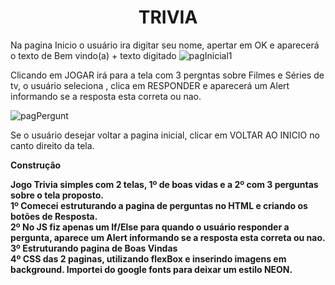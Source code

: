 <h1 align="center"> TRIVIA </h1>

Na pagina Inicio o usuário ira digitar seu nome, apertar em OK e aparecerá o texto de Bem vindo(a) + texto digitado
![pagInicial1](https://user-images.githubusercontent.com/129328635/235372487-20d64e6f-8781-45cf-b84b-874536eb2ba6.png)

Clicando em JOGAR irá para a  tela com  3 pergntas sobre Filmes e Séries de tv, o usuário seleciona , clica em RESPONDER e aparecerá um Alert informando se a resposta esta correta ou nao.

![pagPergunt](https://user-images.githubusercontent.com/129328635/235372657-cb7a762e-1701-4cdf-8c11-5872b86f505e.png)

Se o usuário desejar voltar a pagina inicial, clicar em VOLTAR AO INICIO no canto direito da tela.

<p><strong>Construção<strong><p>
Jogo Trivia simples com 2 telas, 1º de boas vidas e a 2º com 3 perguntas sobre o tela proposto.<br>
1º Comecei estruturando a pagina de perguntas no HTML e criando os botões de Resposta.<br>
2º No JS fiz apenas um If/Else para quando o usuário responder a pergunta, aparece um Alert informando se a resposta esta correta ou nao.<br>
3º Estruturando pagina de Boas Vindas<br>
4º CSS das 2 paginas, utilizando flexBox e  inserindo imagens em background. Importei do google fonts para deixar um estilo NEON.<br>

